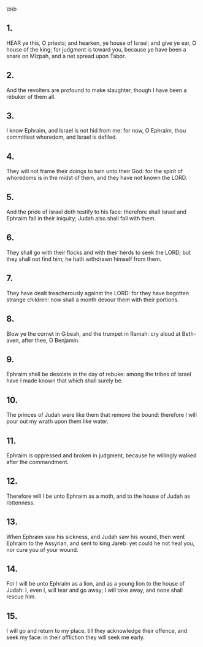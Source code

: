 \b\b
## 1.
HEAR ye this, O priests; and hearken, ye house of Israel; and give ye ear, O house of the king; for judgment is toward you, because ye have been a snare on Mizpah, and a net spread upon Tabor.
## 2.
And the revolters are profound to make slaughter, though I have been a rebuker of them all.
## 3.
I know Ephraim, and Israel is not hid from me: for now, O Ephraim, thou committest whoredom, and Israel is defiled.
## 4.
They will not frame their doings to turn unto their God: for the spirit of whoredoms is in the midst of them, and they have not known the LORD.
## 5.
And the pride of Israel doth testify to his face: therefore shall Israel and Ephraim fall in their iniquity; Judah also shall fall with them.
## 6.
They shall go with their flocks and with their herds to seek the LORD; but they shall not find him; he hath withdrawn himself from them.
## 7.
They have dealt treacherously against the LORD: for they have begotten strange children: now shall a month devour them with their portions.
## 8.
Blow ye the cornet in Gibeah, and the trumpet in Ramah: cry aloud at Beth-aven, after thee, O Benjamin.
## 9.
Ephraim shall be desolate in the day of rebuke: among the tribes of Israel have I made known that which shall surely be.
## 10.
The princes of Judah were like them that remove the bound: therefore I will pour out my wrath upon them like water.
## 11.
Ephraim is oppressed and broken in judgment, because he willingly walked after the commandment.
## 12.
Therefore will I be unto Ephraim as a moth, and to the house of Judah as rottenness.
## 13.
When Ephraim saw his sickness, and Judah saw his wound, then went Ephraim to the Assyrian, and sent to king Jareb: yet could he not heal you, nor cure you of your wound.
## 14.
For I will be unto Ephraim as a lion, and as a young lion to the house of Judah: I, even I, will tear and go away; I will take away, and none shall rescue him.
## 15.
I will go and return to my place, till they acknowledge their offence, and seek my face: in their affliction they will seek me early.
